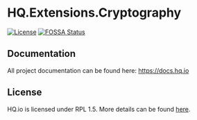 HQ.Extensions.Cryptography
==========================

[![License](https://img.shields.io/badge/License-RPL%201.5-red.svg)](https://opensource.org/licenses/RPL-1.5)
[![FOSSA Status](https://app.fossa.io/api/projects/git%2Bgithub.com%2Fhq-io%2FHQ.Extensions.Cryptography.svg?type=shield)](https://app.fossa.io/projects/git%2Bgithub.com%2Fhq-io%2FHQ.Extensions.Cryptography?ref=badge_shield)

## Documentation

All project documentation can be found here: https://docs.hq.io

## License
HQ.io is licensed under RPL 1.5. More details can be found [here](https://github.com/hq-io/Shared/blob/master/LICENSE.txt).